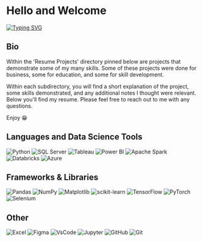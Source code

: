 # Hello and Welcome

[![Typing SVG](https://readme-typing-svg.demolab.com/?font=Fira+Code&pause=1000&center=true&vCenter=true&width=435&lines=Welcome+to+Adrian%27s+GitHub)](https://git.io/typing-svg)

## Bio

Within the 'Resume Projects' directory pinned below are projects that demonstrate some of my many skills. Some of these projects were done for business, some for education, and some for skill development. 

Within each subdirectory, you will find a short explanation of the project, some skills demonstrated, and any additional notes I thought were relevant. Below you'll find my resume. Please feel free to reach out to me with any questions. 

Enjoy :grin: 


## Languages and Data Science Tools
![Python](https://img.shields.io/badge/python-3670A0?style=for-the-badge&logo=python&logoColor=ffdd54)
![SQL Server](https://img.shields.io/badge/Microsoft_SQL_Server-CC2927?style=for-the-badge&logo=microsoft-sql-server&logoColor=white)
![Tableau](https://img.shields.io/badge/Tableau-E97627?style=for-the-badge&logo=Tableau&logoColor=white)
![Power BI](https://img.shields.io/badge/Power%20BI-F2C811.svg?style=for-the-badge&logo=Power-BI&logoColor=black)
![Apache Spark](https://img.shields.io/badge/Apache%20Spark-E25A1C.svg?style=for-the-badge&logo=Apache-Spark&logoColor=white)
![Databricks](https://img.shields.io/badge/Databricks-FF3621?style=for-the-badge&logo=Databricks&logoColor=white)
![Azure](https://img.shields.io/badge/Microsoft_Azure-0089D6?style=for-the-badge&logo=microsoft-azure&logoColor=white)


## Frameworks & Libraries
![Pandas](https://img.shields.io/badge/pandas-%23150458.svg?style=for-the-badge&logo=pandas&logoColor=white)
![NumPy](https://img.shields.io/badge/numpy-%23013243.svg?style=for-the-badge&logo=numpy&logoColor=white)
![Matplotlib](https://img.shields.io/badge/Matplotlib-%23ffffff.svg?style=for-the-badge&logo=Matplotlib&logoColor=black)
![scikit-learn](https://img.shields.io/badge/scikit--learn-%23F7931E.svg?style=for-the-badge&logo=scikit-learn&logoColor=white)
![TensorFlow](https://img.shields.io/badge/TensorFlow-%23FF6F00.svg?style=for-the-badge&logo=TensorFlow&logoColor=white)
![PyTorch](https://img.shields.io/badge/PyTorch-EE4C2C.svg?style=for-the-badge&logo=PyTorch&logoColor=white)
![Selenium](https://img.shields.io/badge/Selenium-43B02A.svg?style=for-the-badge&logo=Selenium&logoColor=white)

## Other
![Excel](https://img.shields.io/badge/Microsoft_Excel-217346?style=for-the-badge&logo=microsoft-excel&logoColor=white)
![Figma](https://img.shields.io/badge/figma-%23F24E1E.svg?style=for-the-badge&logo=figma&logoColor=white)
![VsCode](https://img.shields.io/badge/Visual_Studio_Code-0078D4?style=for-the-badge&logo=visual%20studio%20code&logoColor=white)
![Jupyter](https://img.shields.io/badge/Jupyter-F37626.svg?style=for-the-badge&logo=Jupyter&logoColor=white)
![GitHub](https://img.shields.io/badge/github-%23121011.svg?style=for-the-badge&logo=github&logoColor=white)
![Git](https://img.shields.io/badge/git-%23F05033.svg?style=for-the-badge&logo=git&logoColor=white)


